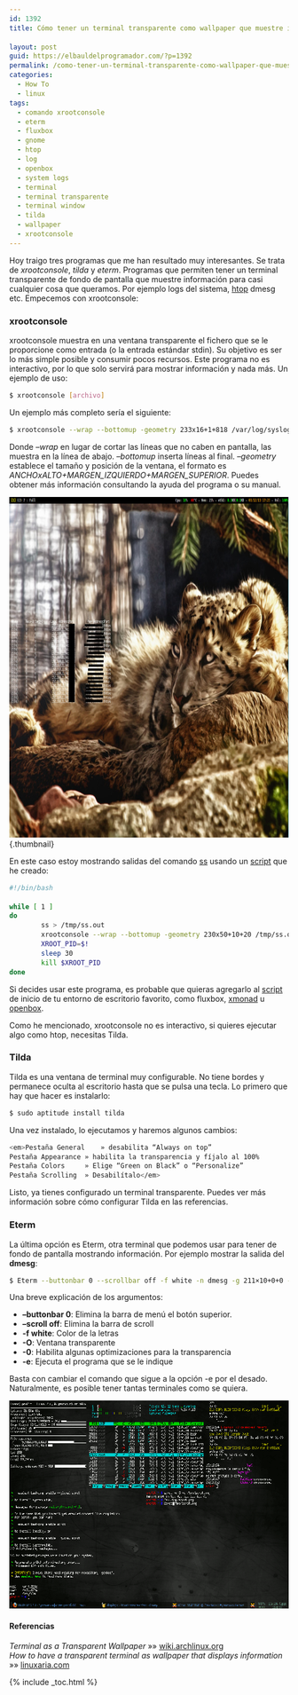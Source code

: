 ```yaml
---
id: 1392
title: Cómo tener un terminal transparente como wallpaper que muestre información

layout: post
guid: https://elbauldelprogramador.com/?p=1392
permalink: /como-tener-un-terminal-transparente-como-wallpaper-que-muestre-informacion/
categories:
  - How To
  - linux
tags:
  - comando xrootconsole
  - eterm
  - fluxbox
  - gnome
  - htop
  - log
  - openbox
  - system logs
  - terminal
  - terminal transparente
  - terminal window
  - tilda
  - wallpaper
  - xrootconsole
---
```

Hoy traigo tres programas que me han resultado muy interesantes. Se trata de *xrootconsole*, *tilda* y *eterm*. Programas que permiten tener un terminal transparente de fondo de pantalla que muestre información para casi cualquier cosa que queramos. Por ejemplo logs del sistema, [htop][1] dmesg etc. Empecemos con xrootconsole:  
  
<!--ad-->

### xrootconsole

xrootconsole muestra en una ventana transparente el fichero que se le proporcione como entrada (o la entrada estándar stdin). Su objetivo es ser lo más simple posible y consumir pocos recursos. Este programa no es interactivo, por lo que solo servirá para mostrar información y nada más. Un ejemplo de uso:

```bash
$ xrootconsole [archivo]

```

Un ejemplo más completo sería el siguiente:

```bash
$ xrootconsole --wrap --bottomup -geometry 233x16+1+818 /var/log/syslog &

```

Donde *&#8211;wrap* en lugar de cortar las líneas que no caben en pantalla, las muestra en la línea de abajo. *&#8211;bottomup* inserta líneas al final. *&#8211;geometry* establece el tamaño y posición de la ventana, el formato es *ANCHOxALTO+MARGEN\_IZQUIERDO+MARGEN\_SUPERIOR*. Puedes obtener más información consultando la ayuda del programa o su manual.

[<img src="/images/2013/03/xroot-example-1024x817.jpg" alt="xroot example" width="770" height="614" class="aligncenter size-large wp-image-1469" />][2]{.thumbnail}

En este caso estoy mostrando salidas del comando [ss][3] usando un [script][4] que he creado:

```bash
#!/bin/bash

while [ 1 ] 
do
        ss > /tmp/ss.out
        xrootconsole --wrap --bottomup -geometry 230x50+10+20 /tmp/ss.out &
        XROOT_PID=$!
        sleep 30
        kill $XROOT_PID
done

```

Si decides usar este programa, es probable que quieras agregarlo al [script][4] de inicio de tu entorno de escritorio favorito, como fluxbox, [xmonad][5] u [openbox][6].

Como he mencionado, xrootconsole no es interactivo, si quieres ejecutar algo como htop, necesitas Tilda.

### Tilda

Tilda es una ventana de terminal muy configurable. No tiene bordes y permanece oculta al escritorio hasta que se pulsa una tecla. Lo primero que hay que hacer es instalarlo:

```bash
$ sudo aptitude install tilda

```

Una vez instalado, lo ejecutamos y haremos algunos cambios:

```bash
<em>Pestaña General    » desabilita “Always on top”
Pestaña Appearance » habilita la transparencia y fíjalo al 100%
Pestaña Colors     » Elige “Green on Black” o “Personalize”
Pestaña Scrolling  » Desabilítalo</em>

```

Listo, ya tienes configurado un terminal transparente. Puedes ver más información sobre cómo configurar Tilda en las referencias.

### Eterm

La última opción es Eterm, otra terminal que podemos usar para tener de fondo de pantalla mostrando información. Por ejemplo mostrar la salida del **dmesg**:

```bash
$ Eterm --buttonbar 0 --scrollbar off -f white -n dmesg -g 211×10+0+0 -O -0 -e watch --no-title -n10 -d 'dmesg | tail'

```

Una breve explicación de los argumentos:

  * **&#8211;buttonbar 0**: Elimina la barra de menú el botón superior.
  * **&#8211;scroll off**: Elimina la barra de scroll
  * **-f white**: Color de la letras
  * **-O**: Ventana transparente
  * **-0**: Habilita algunas optimizaciones para la transparencia
  * **-e**: Ejecuta el programa que se le indique

Basta con cambiar el comando que sigue a la opción -e por el desado. Naturalmente, es posible tener tantas terminales como se quiera.

<img src="/images/2013/03/5809765.png" alt="Eterm" width="640" height="375" class="thumbnail aligncenter size-full wp-image-1468" />

#### Referencias

*Terminal as a Transparent Wallpaper* »» <a href="https://wiki.archlinux.org/index.php/Terminal_as_a_Transparent_Wallpaper" target="_blank">wiki.archlinux.org</a>  
*How to have a transparent terminal as wallpaper that displays information* »» <a href="http://linuxaria.com/pills/how-to-have-a-transparent-terminal-as-wallpaper-that-displays-information" target="_blank">linuxaria.com</a>



 [1]: /htop/ "htop"
 [2]: /images/2013/03/xroot-example.jpg
 [3]: /comandos-ss-iproute2-linux/ "Algunos comandos útiles con iproute2"
 [4]: /script/
 [5]: /xmonad/
 [6]: /openbox/

{% include _toc.html %}
